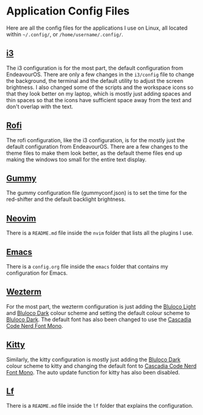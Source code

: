 # Application Config Files

Here are all the config files for the applications I use on Linux, all located within `~/.config/`, or `/home/username/.config/`.


## [i3](https://i3wm.org/)

The i3 configuration is for the most part, the default configuration from EndeavourOS. There are only a few changes in the `i3/config` file to change the background, the terminal and the default utility to adjust the screen brightness. I also changed some of the scripts and the workspace icons so that they look better on my laptop, which is mostly just adding spaces and thin spaces so that the icons have sufficient space away from the text and don't overlap with the text.


## [Rofi](https://github.com/davatorium/rofi)

The rofi configuration, like the i3 configuration, is for the mostly just the default configuration from EndeavourOS. There are a few changes to the theme files to make them look better, as the default theme files end up making the windows too small for the entire text display.


## [Gummy](https://github.com/Fushko/gummy)

The gummy configuration file (gummyconf.json) is to set the time for the red-shifter and the default backlight brightness.


## [Neovim](https://neovim.io/)

There is a `README.md` file inside the `nvim` folder that lists all the plugins I use.


## [Emacs](https://www.gnu.org/software/emacs/)

There is a `config.org` file inside the `emacs` folder that contains my configuration for Emacs.


## [Wezterm](https://wezfurlong.org/wezterm/index.html)

For the most part, the wezterm configuration is just adding the [Bluloco Light](https://github.com/uloco/bluloco.nvim) and [Bluloco Dark](https://github.com/uloco/bluloco.nvim) colour scheme and setting the default colour scheme to [Bluloco Dark](https://github.com/uloco/bluloco.nvim). The default font has also been changed to use the [Cascadia Code Nerd Font Mono](https://github.com/ryanoasis/nerd-fonts/tree/master/patched-fonts/CascadiaCode).


## [Kitty](https://sw.kovidgoyal.net/kitty/)

Similarly, the kitty configuration is mostly just adding the [Bluloco Dark](https://github.com/uloco/bluloco.nvim) colour scheme to kitty and changing the default font to [Cascadia Code Nerd Font Mono](https://github.com/ryanoasis/nerd-fonts/tree/master/patched-fonts/CascadiaCode). The auto update function for kitty has also been disabled.


## [Lf](https://github.com/gokcehan/lf)

There is a `README.md` file inside the `lf` folder that explains the configuration.
